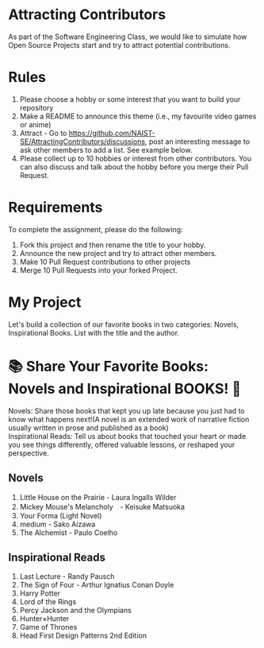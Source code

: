 # Attracting Contributors
As part of the Software Engineering Class, we would like to simulate how Open Source Projects start and try to attract potential contributions.

# Rules

1. Please choose a hobby or some interest that you want to build your repository
2. Make a README to announce this theme (i.e., my favourite video games or anime)
3. Attract - Go to https://github.com/NAIST-SE/AttractingContributors/discussions, post an interesting message to ask other members to add a list. See example below.
4. Please collect up to 10 hobbies or interest from other contributors. You can also discuss and talk about the hobby before you merge their Pull Request.

# Requirements
To complete the assignment, please do the following:
1. Fork this project and then rename the title to your hobby. 
2. Announce the new project and try to attract other members.
3. Make 10 Pull Request contributions to other projects
4. Merge 10 Pull Requests into your forked Project.

# My Project 
Let's build a collection of our favorite books in two categories: Novels, Inspirational Books.
List with the title and the author.

# 📚 Share Your Favorite Books: Novels and Inspirational BOOKS! 🌟
Novels: Share those books that kept you up late because you just had to know what happens next!(A novel is an extended work of narrative fiction usually written in prose and published as a book)</br>
Inspirational Reads: Tell us about books that touched your heart or made you see things differently, offered valuable lessons, or reshaped your perspective.

## Novels
1. Little House on the Prairie - Laura Ingalls Wilder 
2. Mickey Mouse's Melancholy　- Keisuke Matsuoka
3. Your Forma (Light Novel)
4. medium - Sako Aizawa
5. The Alchemist - Paulo Coelho
## Inspirational Reads
1. Last Lecture - Randy Pausch
2. The Sign of Four - Arthur Ignatius Conan Doyle
3. Harry Potter
4. Lord of the Rings
5. Percy Jackson and the Olympians
6. Hunter×Hunter
7. Game of Thrones
8. Head First Design Patterns 2nd Edition
   



